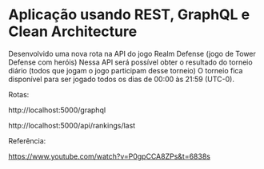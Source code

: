 # Aplicação usando REST, GraphQL e Clean Architecture


Desenvolvido uma nova rota na API do jogo Realm Defense (jogo de Tower Defense com heróis)
Nessa API será possível obter o resultado do torneio diário (todos que jogam o jogo participam desse torneio)
O torneio fica disponível para ser jogado todos os dias de 00:00 às 21:59 (UTC-0).


Rotas:

http://localhost:5000/graphql

http://localhost:5000/api/rankings/last

Referência:

https://www.youtube.com/watch?v=P0gpCCA8ZPs&t=6838s
